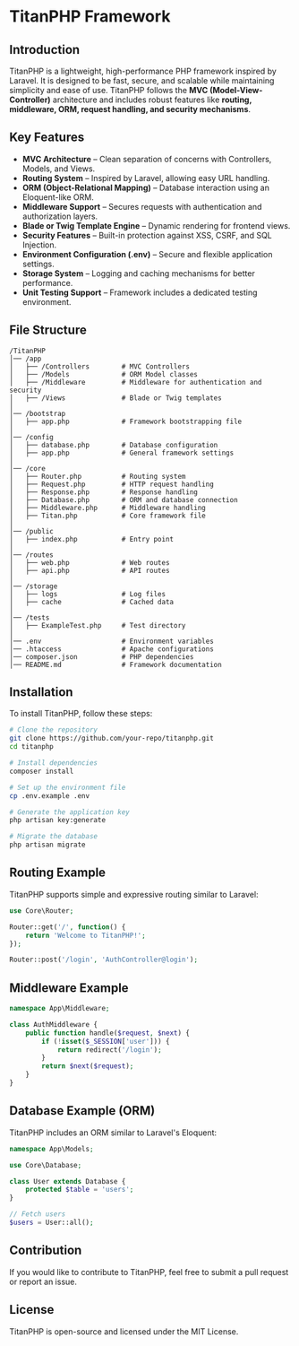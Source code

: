 # TitanPHP Framework

## Introduction
TitanPHP is a lightweight, high-performance PHP framework inspired by Laravel. It is designed to be fast, secure, and scalable while maintaining simplicity and ease of use. TitanPHP follows the **MVC (Model-View-Controller)** architecture and includes robust features like **routing, middleware, ORM, request handling, and security mechanisms**.

## Key Features
- **MVC Architecture** – Clean separation of concerns with Controllers, Models, and Views.
- **Routing System** – Inspired by Laravel, allowing easy URL handling.
- **ORM (Object-Relational Mapping)** – Database interaction using an Eloquent-like ORM.
- **Middleware Support** – Secures requests with authentication and authorization layers.
- **Blade or Twig Template Engine** – Dynamic rendering for frontend views.
- **Security Features** – Built-in protection against XSS, CSRF, and SQL Injection.
- **Environment Configuration (.env)** – Secure and flexible application settings.
- **Storage System** – Logging and caching mechanisms for better performance.
- **Unit Testing Support** – Framework includes a dedicated testing environment.

## File Structure
```
/TitanPHP
│── /app
│   ├── /Controllers        # MVC Controllers
│   ├── /Models             # ORM Model classes
│   ├── /Middleware         # Middleware for authentication and security
│   ├── /Views              # Blade or Twig templates
│
│── /bootstrap
│   ├── app.php             # Framework bootstrapping file
│
│── /config
│   ├── database.php        # Database configuration
│   ├── app.php             # General framework settings
│
│── /core
│   ├── Router.php          # Routing system
│   ├── Request.php         # HTTP request handling
│   ├── Response.php        # Response handling
│   ├── Database.php        # ORM and database connection
│   ├── Middleware.php      # Middleware handling
│   ├── Titan.php           # Core framework file
│
│── /public
│   ├── index.php           # Entry point
│
│── /routes
│   ├── web.php             # Web routes
│   ├── api.php             # API routes
│
│── /storage
│   ├── logs                # Log files
│   ├── cache               # Cached data
│
│── /tests
│   ├── ExampleTest.php     # Test directory
│
│── .env                    # Environment variables
│── .htaccess               # Apache configurations
│── composer.json           # PHP dependencies
│── README.md               # Framework documentation
```

## Installation
To install TitanPHP, follow these steps:
```sh
# Clone the repository
git clone https://github.com/your-repo/titanphp.git
cd titanphp

# Install dependencies
composer install

# Set up the environment file
cp .env.example .env

# Generate the application key
php artisan key:generate

# Migrate the database
php artisan migrate
```

## Routing Example
TitanPHP supports simple and expressive routing similar to Laravel:
```php
use Core\Router;

Router::get('/', function() {
    return 'Welcome to TitanPHP!';
});

Router::post('/login', 'AuthController@login');
```

## Middleware Example
```php
namespace App\Middleware;

class AuthMiddleware {
    public function handle($request, $next) {
        if (!isset($_SESSION['user'])) {
            return redirect('/login');
        }
        return $next($request);
    }
}
```

## Database Example (ORM)
TitanPHP includes an ORM similar to Laravel's Eloquent:
```php
namespace App\Models;

use Core\Database;

class User extends Database {
    protected $table = 'users';
}

// Fetch users
$users = User::all();
```

## Contribution
If you would like to contribute to TitanPHP, feel free to submit a pull request or report an issue.

## License
TitanPHP is open-source and licensed under the MIT License.